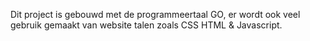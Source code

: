 Dit project is gebouwd met de programmeertaal GO, er wordt ook veel gebruik gemaakt van website talen zoals CSS HTML & Javascript.
